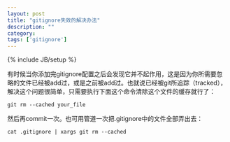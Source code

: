 ```yaml
---
layout: post
title: "gitignore失效的解决办法"
description: ""
category: 
tags: ['gitignore']
---
```

{% include JB/setup %}

有时候当你添加完gitignore配置之后会发现它并不起作用，这是因为你所需要忽略的文件已经被add过，或是之前被add过。也就说已经被git所追踪（tracked），解决这个问题很简单，只需要执行下面这个命令清除这个文件的缓存就行了：

```
git rm --cached your_file
```

然后再commit一次。也可用管道一次把.gitignore中的文件全部弄出去：

```
cat .gitignore | xargs git rm --cached
```
